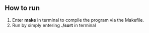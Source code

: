 ## How to run
1. Enter **make** in terminal to compile the program via the Makefile.
2. Run by simply entering **./sort** in terminal